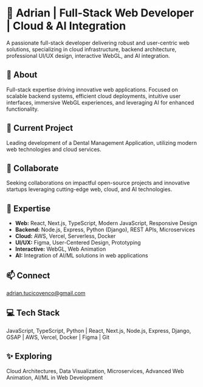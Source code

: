 # 👋 Adrian | Full-Stack Web Developer | Cloud & AI Integration

A passionate full-stack developer delivering robust and user-centric web solutions, specializing in cloud infrastructure, backend architecture, professional UI/UX design, interactive WebGL, and AI integration.

## 🚀 About

Full-stack expertise driving innovative web applications. Focused on scalable backend systems, efficient cloud deployments, intuitive user interfaces, immersive WebGL experiences, and leveraging AI for enhanced functionality.

## 🔭 Current Project

Leading development of a Dental Management Application, utilizing modern web technologies and cloud services.

## 🤝 Collaborate

Seeking collaborations on impactful open-source projects and innovative startups leveraging cutting-edge web, cloud, and AI technologies.

## 💬 Expertise

* **Web:** React, Next.js, TypeScript, Modern JavaScript, Responsive Design
* **Backend:** Node.js, Express, Python (Django), REST APIs, Microservices
* **Cloud:** AWS, Vercel, Serverless, Docker
* **UI/UX:** Figma, User-Centered Design, Prototyping
* **Interactive:** WebGL, Web Animation
* **AI:** Integration of AI/ML solutions in web applications

## 📫 Connect

[adrian.tucicovenco@gmail.com](mailto:adrian.tucicovenco@gmail.com)

## 💻 Tech Stack

JavaScript, TypeScript, Python | React, Next.js, Node.js, Express, Django, GSAP | AWS, Vercel, Docker | Figma | Git

## ✨ Exploring

Cloud Architectures, Data Visualization, Microservices, Advanced Web Animation, AI/ML in Web Development
